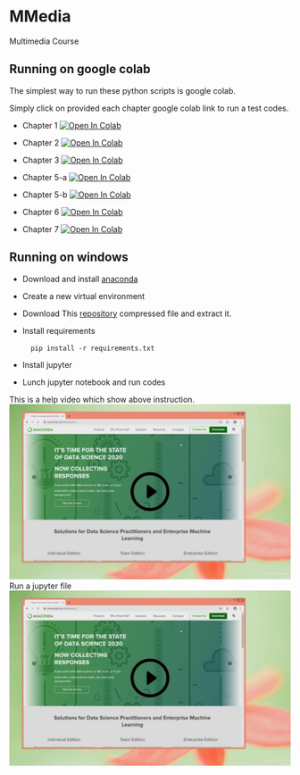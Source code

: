 # MMedia
Multimedia Course

## Running on google colab
The simplest way to run these python scripts is google colab.

Simply click on provided each chapter google colab link to run a test codes.

* Chapter 1 [![Open In Colab](https://colab.research.google.com/assets/colab-badge.svg)](https://colab.research.google.com/github/a-mansouri/MMS/blob/master/MMS_98_2_Chp01.ipynb)

* Chapter 2 [![Open In Colab](https://colab.research.google.com/assets/colab-badge.svg)](https://colab.research.google.com/github/a-mansouri/MMS/blob/master/MMS_98_2_Chp02.ipynb)

* Chapter 3 [![Open In Colab](https://colab.research.google.com/assets/colab-badge.svg)](https://colab.research.google.com/github/a-mansouri/MMS/blob/master/MMS_98_2_Chp03(edge-detection).ipynb)

* Chapter 5-a [![Open In Colab](https://colab.research.google.com/assets/colab-badge.svg)](https://colab.research.google.com/github/a-mansouri/MMS/blob/master/MMS_98_2_Chp05a(fourier%20transform).ipynp)

* Chapter 5-b [![Open In Colab](https://colab.research.google.com/assets/colab-badge.svg)](https://colab.research.google.com/github/a-mansouri/MMS/blob/master/MMS_98_2_Chp05b(fourier%20transform).ipynb)

* Chapter 6 [![Open In Colab](https://colab.research.google.com/assets/colab-badge.svg)](https://colab.research.google.com/github/a-mansouri/MMS/blob/master/MMS_98_2_Chp06(DCT).ipynb)

* Chapter 7 [![Open In Colab](https://colab.research.google.com/assets/colab-badge.svg)](https://colab.research.google.com/github//a-mansouri/MMS/blob/master/MMS_98_2_Chp07(DWT).ipynb)






## Running on windows
* Download and install [anaconda](https://www.anaconda.com/distribution/)
* Create a new virtual environment
* Download This [repository](https://github.com/a-mansouri/MMS/archive/master.zip)
 compressed file and extract it.
* Install requirements

        pip install -r requirements.txt
        
* Install jupyter 
* Lunch jupyter notebook and run codes

This is a help video which show above instruction. 
[![Open In Colab](ReadMe/inst2.jpg)](https://www.aparat.com/v/Pa7Ap)
Run a jupyter file
[![Open In Colab](ReadMe/inst2.jpg)](https://www.aparat.com/v/zK8Y2)
